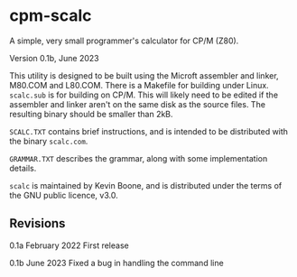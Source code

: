 # cpm-scalc

A simple, very small programmer's calculator for CP/M (Z80).

Version 0.1b, June 2023 

This utility is designed to be built using the Microft assembler and linker,
M80.COM and L80.COM. There is a Makefile for building under Linux.  `scalc.sub`
is for building on CP/M. This will likely need to be edited if the assembler
and linker aren't on the same disk as the source files. The resulting binary
should be smaller than 2kB.

`SCALC.TXT` contains brief instructions, and is intended to be distributed with
the binary `scalc.com`.

`GRAMMAR.TXT` describes the grammar, along with some implementation details.

`scalc` is maintained by Kevin Boone, and is distributed under the terms of the
GNU public licence, v3.0.

## Revisions

0.1a February 2022
First release

0.1b June 2023
Fixed a bug in handling the command line


